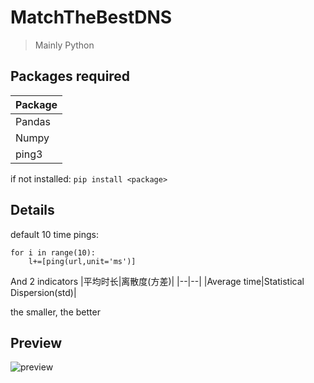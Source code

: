 # MatchTheBestDNS

> Mainly Python

## Packages required
|Package|
|----|
|Pandas|
|Numpy|
|ping3|

if not installed: ``` pip install <package> ```

## Details
default 10 time pings:
``` 
for i in range(10):
    l+=[ping(url,unit='ms')]
```
And 2 indicators
|平均时长|离散度(方差)|
|--|--|
|Average time|Statistical Dispersion(std)|

the smaller, the better
## Preview
![preview](https://user-images.githubusercontent.com/96933655/187014508-61cd1f3b-aab6-482f-b4d8-bb2696f8651e.png)
